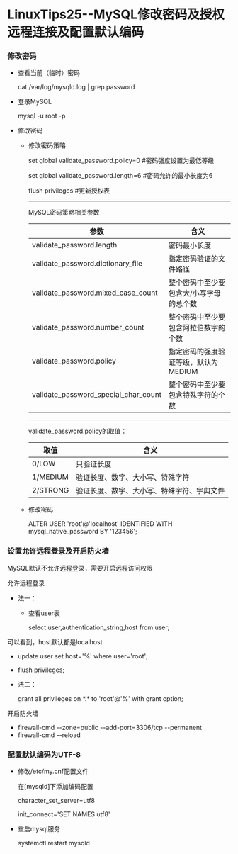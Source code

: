 # LinuxTips25--MySQL修改密码及授权远程连接及配置默认编码

### 修改密码

+ 查看当前（临时）密码

  cat /var/log/mysqld.log | grep password

+ 登录MySQL

  mysql -u root -p

+ 修改密码

  + 修改密码策略

    set global validate_password.policy=0    #密码强度设置为最低等级

    set global validate_password.length=6  #密码允许的最小长度为6

    flush privileges                                           #更新授权表

    ---

    MySQL密码策略相关参数

    | 参数                                 | 含义                                    |
    | ------------------------------------ | --------------------------------------- |
    | validate_password.length             | 密码最小长度                            |
    | validate_password.dictionary_file    | 指定密码验证的文件路径                  |
    | validate_password.mixed_case_count   | 整个密码中至少要包含大/小写字母的总个数 |
    | validate_password.number_count       | 整个密码中至少要包含阿拉伯数字的个数    |
    | validate_password.policy             | 指定密码的强度验证等级，默认为 MEDIUM   |
    | validate_password_special_char_count | 整个密码中至少要包含特殊字符的个数      |

    ---

    validate_password.policy的取值：

    | 取值     | 含义                                       |
    | -------- | ------------------------------------------ |
    | 0/LOW    | 只验证长度                                 |
    | 1/MEDIUM | 验证长度、数字、大小写、特殊字符           |
    | 2/STRONG | 验证长度、数字、大小写、特殊字符、字典文件 |

  + 修改密码

    ALTER USER 'root'@'localhost' IDENTIFIED WITH mysql_native_password BY '123456';

### 设置允许远程登录及开启防火墙

MySQL默认不允许远程登录，需要开启远程访问权限

允许远程登录

+ 法一：

  + 查看user表

    select user,authentication_string,host from user;

 可以看到，host默认都是localhost

  + update user set host='%' where user='root';
    
   + flush privileges;
   
   + 法二：
   
     grant all privileges on \*.* to 'root'@'%' with grant option;

   开启防火墙

   + firewall-cmd --zone=public --add-port=3306/tcp --permanent
   + firewall-cmd --reload

### 配置默认编码为UTF-8

+ 修改/etc/my.cnf配置文件

  在[mysqld]下添加编码配置

  character_set_server=utf8

  init_connect='SET NAMES utf8'

+ 重启mysql服务

  systemctl restart mysqld